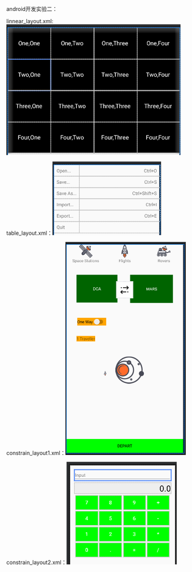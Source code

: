 android开发实验二：

linnear_layout.xml:![image](https://github.com/tanadsfa/shiyan2/blob/main/image/1.png)

table_layout.xml：![image](https://github.com/tanadsfa/shiyan2/blob/main/image/2.png)

constrain_layout1.xml：![image](https://github.com/tanadsfa/shiyan2/blob/main/image/3.png)

constrain_layout2.xml：![image](https://github.com/tanadsfa/shiyan2/blob/main/image/4.png)

